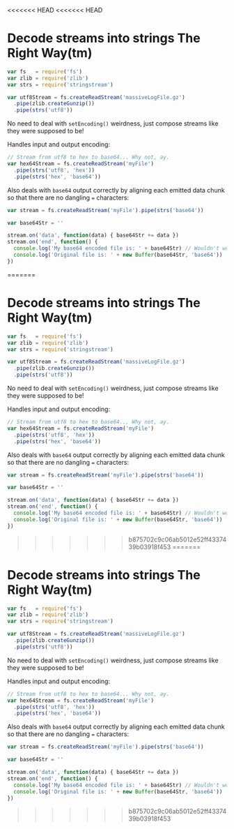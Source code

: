 <<<<<<< HEAD
<<<<<<< HEAD
# Decode streams into strings The Right Way(tm)

```javascript
var fs   = require('fs')
var zlib = require('zlib')
var strs = require('stringstream')

var utf8Stream = fs.createReadStream('massiveLogFile.gz')
  .pipe(zlib.createGunzip())
  .pipe(strs('utf8'))
```

No need to deal with `setEncoding()` weirdness, just compose streams
like they were supposed to be!

Handles input and output encoding:

```javascript
// Stream from utf8 to hex to base64... Why not, ay.
var hex64Stream = fs.createReadStream('myFile')
  .pipe(strs('utf8', 'hex'))
  .pipe(strs('hex', 'base64'))
```

Also deals with `base64` output correctly by aligning each emitted data
chunk so that there are no dangling `=` characters:

```javascript
var stream = fs.createReadStream('myFile').pipe(strs('base64'))

var base64Str = ''

stream.on('data', function(data) { base64Str += data })
stream.on('end', function() {
  console.log('My base64 encoded file is: ' + base64Str) // Wouldn't work with setEncoding()
  console.log('Original file is: ' + new Buffer(base64Str, 'base64'))
})
```
=======
# Decode streams into strings The Right Way(tm)

```javascript
var fs   = require('fs')
var zlib = require('zlib')
var strs = require('stringstream')

var utf8Stream = fs.createReadStream('massiveLogFile.gz')
  .pipe(zlib.createGunzip())
  .pipe(strs('utf8'))
```

No need to deal with `setEncoding()` weirdness, just compose streams
like they were supposed to be!

Handles input and output encoding:

```javascript
// Stream from utf8 to hex to base64... Why not, ay.
var hex64Stream = fs.createReadStream('myFile')
  .pipe(strs('utf8', 'hex'))
  .pipe(strs('hex', 'base64'))
```

Also deals with `base64` output correctly by aligning each emitted data
chunk so that there are no dangling `=` characters:

```javascript
var stream = fs.createReadStream('myFile').pipe(strs('base64'))

var base64Str = ''

stream.on('data', function(data) { base64Str += data })
stream.on('end', function() {
  console.log('My base64 encoded file is: ' + base64Str) // Wouldn't work with setEncoding()
  console.log('Original file is: ' + new Buffer(base64Str, 'base64'))
})
```
>>>>>>> b875702c9c06ab5012e52ff4337439b03918f453
=======
# Decode streams into strings The Right Way(tm)

```javascript
var fs   = require('fs')
var zlib = require('zlib')
var strs = require('stringstream')

var utf8Stream = fs.createReadStream('massiveLogFile.gz')
  .pipe(zlib.createGunzip())
  .pipe(strs('utf8'))
```

No need to deal with `setEncoding()` weirdness, just compose streams
like they were supposed to be!

Handles input and output encoding:

```javascript
// Stream from utf8 to hex to base64... Why not, ay.
var hex64Stream = fs.createReadStream('myFile')
  .pipe(strs('utf8', 'hex'))
  .pipe(strs('hex', 'base64'))
```

Also deals with `base64` output correctly by aligning each emitted data
chunk so that there are no dangling `=` characters:

```javascript
var stream = fs.createReadStream('myFile').pipe(strs('base64'))

var base64Str = ''

stream.on('data', function(data) { base64Str += data })
stream.on('end', function() {
  console.log('My base64 encoded file is: ' + base64Str) // Wouldn't work with setEncoding()
  console.log('Original file is: ' + new Buffer(base64Str, 'base64'))
})
```
>>>>>>> b875702c9c06ab5012e52ff4337439b03918f453
